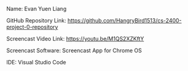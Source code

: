 Name: Evan Yuen Liang

GitHub Repository Link: https://github.com/HangryBird1513/cs-2400-project-0-repository

Screencast Video Link: https://youtu.be/M1QS2XZKftY

Screencast Software: Screencast App for Chrome OS

IDE: Visual Studio Code
